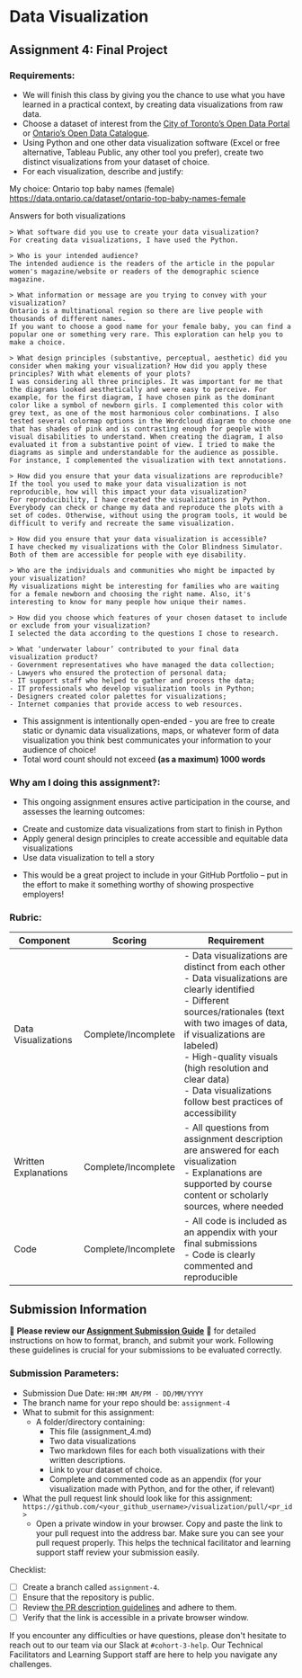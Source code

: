 # Data Visualization

## Assignment 4: Final Project

### Requirements:
- We will finish this class by giving you the chance to use what you have learned in a practical context, by creating data visualizations from raw data. 
- Choose a dataset of interest from the [City of Toronto’s Open Data Portal](https://www.toronto.ca/city-government/data-research-maps/open-data/) or [Ontario’s Open Data Catalogue](https://data.ontario.ca/). 
- Using Python and one other data visualization software (Excel or free alternative, Tableau Public, any other tool you prefer), create two distinct visualizations from your dataset of choice.  
- For each visualization, describe and justify:  

My choice: Ontario top baby names (female)
https://data.ontario.ca/dataset/ontario-top-baby-names-female

Answers for both visualizations  

    > What software did you use to create your data visualization?  
    For creating data visualizations, I have used the Python.

    > Who is your intended audience?    
    The intended audience is the readers of the article in the popular women's magazine/website or readers of the demographic science magazine.  
    
    > What information or message are you trying to convey with your visualization?   
    Ontario is a multinational region so there are live people with thousands of different names.    
    If you want to choose a good name for your female baby, you can find a popular one or something very rare. This exploration can help you to make a choice. 

    > What design principles (substantive, perceptual, aesthetic) did you consider when making your visualization? How did you apply these principles? With what elements of your plots?   
    I was considering all three principles. It was important for me that the diagrams looked aesthetically and were easy to perceive. For example, for the first diagram, I have chosen pink as the dominant color like a symbol of newborn girls. I complemented this color with grey text, as one of the most harmonious color combinations. I also tested several colormap options in the Wordcloud diagram to choose one that has shades of pink and is contrasting enough for people with visual disabilities to understand. When creating the diagram, I also evaluated it from a substantive point of view. I tried to make the diagrams as simple and understandable for the audience as possible. For instance, I complemented the visualization with text annotations.
    
    > How did you ensure that your data visualizations are reproducible? If the tool you used to make your data visualization is not reproducible, how will this impact your data visualization?     
    For reproducibility, I have created the visualizations in Python. Everybody can check or change my data and reproduce the plots with a set of codes. Otherwise, without using the program tools, it would be difficult to verify and recreate the same visualization.  
    
    > How did you ensure that your data visualization is accessible?  
    I have checked my visualizations with the Color Blindness Simulator. Both of them are accessible for people with eye disability. 
    
    > Who are the individuals and communities who might be impacted by your visualization?  
    My visualizations might be interesting for families who are waiting for a female newborn and choosing the right name. Also, it's interesting to know for many people how unique their names. 
    
    > How did you choose which features of your chosen dataset to include or exclude from your visualization?  
    I selected the data according to the questions I chose to research. 
    
    > What ‘underwater labour’ contributed to your final data visualization product?
    - Government representatives who have managed the data collection;  
    - Lawyers who ensured the protection of personal data;  
    - IT support staff who helped to gather and process the data;
    - IT professionals who develop visualization tools in Python;
    - Designers created color palettes for visualizations;
    - Internet companies that provide access to web resources.

- This assignment is intentionally open-ended - you are free to create static or dynamic data visualizations, maps, or whatever form of data visualization you think best communicates your information to your audience of choice! 
- Total word count should not exceed **(as a maximum) 1000 words** 
 
### Why am I doing this assignment?:  
- This ongoing assignment ensures active participation in the course, and assesses the learning outcomes: 
* Create and customize data visualizations from start to finish in Python
* Apply general design principles to create accessible and equitable data visualizations
* Use data visualization to tell a story  
- This would be a great project to include in your GitHub Portfolio – put in the effort to make it something worthy of showing prospective employers!

### Rubric:

| Component         | Scoring  | Requirement                                                                 |
|-------------------|----------|-----------------------------------------------------------------------------|
| Data Visualizations | Complete/Incomplete | - Data visualizations are distinct from each other<br>- Data visualizations are clearly identified<br>- Different sources/rationales (text with two images of data, if visualizations are labeled)<br>- High-quality visuals (high resolution and clear data)<br>- Data visualizations follow best practices of accessibility |
| Written Explanations | Complete/Incomplete | - All questions from assignment description are answered for each visualization<br>- Explanations are supported by course content or scholarly sources, where needed |
| Code              | Complete/Incomplete | - All code is included as an appendix with your final submissions<br>- Code is clearly commented and reproducible |

## Submission Information

🚨 **Please review our [Assignment Submission Guide](https://github.com/UofT-DSI/onboarding/blob/main/onboarding_documents/submissions.md)** 🚨 for detailed instructions on how to format, branch, and submit your work. Following these guidelines is crucial for your submissions to be evaluated correctly.

### Submission Parameters:
* Submission Due Date: `HH:MM AM/PM - DD/MM/YYYY`
* The branch name for your repo should be: `assignment-4`
* What to submit for this assignment:
    * A folder/directory containing:
        * This file (assignment_4.md)
        * Two data visualizations 
        * Two markdown files for each both visualizations with their written descriptions.
        * Link to your dataset of choice.
        * Complete and commented code as an appendix (for your visualization made with Python, and for the other, if relevant) 
* What the pull request link should look like for this assignment: `https://github.com/<your_github_username>/visualization/pull/<pr_id>`
    * Open a private window in your browser. Copy and paste the link to your pull request into the address bar. Make sure you can see your pull request properly. This helps the technical facilitator and learning support staff review your submission easily.

Checklist:
- [ ] Create a branch called `assignment-4`.
- [ ] Ensure that the repository is public.
- [ ] Review [the PR description guidelines](https://github.com/UofT-DSI/onboarding/blob/main/onboarding_documents/submissions.md#guidelines-for-pull-request-descriptions) and adhere to them.
- [ ] Verify that the link is accessible in a private browser window.

If you encounter any difficulties or have questions, please don't hesitate to reach out to our team via our Slack at `#cohort-3-help`. Our Technical Facilitators and Learning Support staff are here to help you navigate any challenges.
